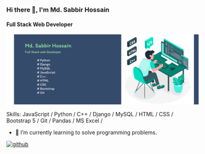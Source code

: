 ### Hi there 👋, I'm Md. Sabbir Hossain
#### Full Stack Web Developer
![Full Stack Web Developer](https://github.com/Sabbir1039/Sabbir1039/blob/main/Banner.png)


Skills: JavaScript / Python / C++ / Django / MySQL / HTML / CSS / Bootstrap 5 / Git / Pandas / MS Excel /

- 🔭 I’m currently learning to solve programming problems. 


[<img src='https://cdn.jsdelivr.net/npm/simple-icons@3.0.1/icons/github.svg' alt='github' height='40'>](https://github.com/Sabbir1039)  

